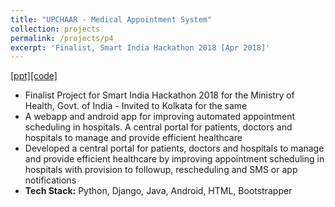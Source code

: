 ```yaml
---
title: "UPCHAAR - Medical Appointment System"
collection: projects
permalink: /projects/p4
excerpt: 'Finalist, Smart India Hackathon 2018 [Apr 2018]'
---
```


[[ppt]](https://raghav1606.github.io/files/SmartIndiaHackathon2018_Presentation.pdf)[[code]](https://github.com/Raghav1606/Upchaar)

* Finalist Project for Smart India Hackathon 2018 for the Ministry of Health, Govt. of India - Invited to Kolkata for the same
* A webapp and android app for improving automated appointment scheduling in hospitals. A central portal for patients, doctors and hospitals to manage and provide efficient healthcare
* Developed a central portal for patients, doctors and hospitals to manage and provide efficient healthcare by improving appointment scheduling in hospitals with provision to followup, rescheduling and SMS or app notifications
* <b>Tech Stack:</b> Python, Django, Java, Android, HTML, Bootstrapper